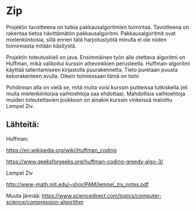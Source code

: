 # Zip

Projektin tavoitteena on tutkia pakkausalgoritmien toimintaa. Tavoitteena on rakentaa tietoa hävittämätön pakkausalgoritmi. Pakkausalgoritmit ovat mielenkiintoisia, sillä ennen tätä harjoitustyötä minulla ei ole niiden toiminnasta mitään käsitystä.

Projektin toteutuskieli on java. Ensimmäinen työn alle otettava algoritmi on Huffman, mikä valikoitui kurssin aihevinkkien perusteella. Huffman-algoritmi käyttää tallentamiseen kirjastolle puurakennetta. Tieto puretaan puusta kekorakenteen avulla. Oikein toimiessaan tämä on tieto

Pohdinnan alla on vielä se, mitä muita voisi kurssin puitteissa tutkiskella.(eli muita mielenkiintoisia vaihtoehtoja saa ehdottaa). Mahdollisia vaihtoehtoja muiden toteutettavien joukkoon on ainakin kurssin vinkeissä mainittu Lempel Ziv.


## Lähteitä:

Huffman:

https://en.wikipedia.org/wiki/Huffman_coding

https://www.geeksforgeeks.org/huffman-coding-greedy-algo-3/

Lempel Ziv

http://www-math.mit.edu/~shor/PAM/lempel_ziv_notes.pdf

Muuta jännää: https://www.sciencedirect.com/topics/computer-science/compression-algorithm
